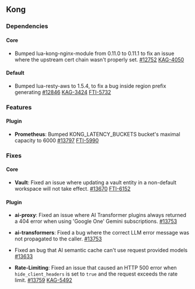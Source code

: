 ## Kong





### Dependencies
#### Core

- Bumped lua-kong-nginx-module from 0.11.0 to 0.11.1 to fix an issue where the upstream cert chain wasn't properly set.
 [#12752](https://github.com/Kong/kong/issues/12752)
 [KAG-4050](https://konghq.atlassian.net/browse/KAG-4050)
#### Default

- Bumped lua-resty-aws to 1.5.4, to fix a bug inside region prefix generating
 [#12846](https://github.com/Kong/kong/issues/12846)
 [KAG-3424](https://konghq.atlassian.net/browse/KAG-3424) [FTI-5732](https://konghq.atlassian.net/browse/FTI-5732)

### Features
#### Plugin

- **Prometheus**: Bumped KONG_LATENCY_BUCKETS bucket's maximal capacity to 6000
 [#13797](https://github.com/Kong/kong/issues/13797)
 [FTI-5990](https://konghq.atlassian.net/browse/FTI-5990)

### Fixes
#### Core

- **Vault**: Fixed an issue where updating a vault entity in a non-default workspace will not take effect.
 [#13670](https://github.com/Kong/kong/issues/13670)
 [FTI-6152](https://konghq.atlassian.net/browse/FTI-6152)
#### Plugin

- **ai-proxy**: Fixed an issue where AI Transformer plugins always returned a 404 error when using 'Google One' Gemini subscriptions.
 [#13753](https://github.com/Kong/kong/issues/13753)


- **ai-transformers**: Fixed a bug where the correct LLM error message was not propagated to the caller.
 [#13753](https://github.com/Kong/kong/issues/13753)


- Fixed an bug that AI semantic cache can't use request provided models
 [#13633](https://github.com/Kong/kong/issues/13633)


- **Rate-Limiting**: Fixed an issue that caused an HTTP 500 error when `hide_client_headers` is set to `true` and the request exceeds the rate limit.
 [#13759](https://github.com/Kong/kong/issues/13759)
 [KAG-5492](https://konghq.atlassian.net/browse/KAG-5492)

